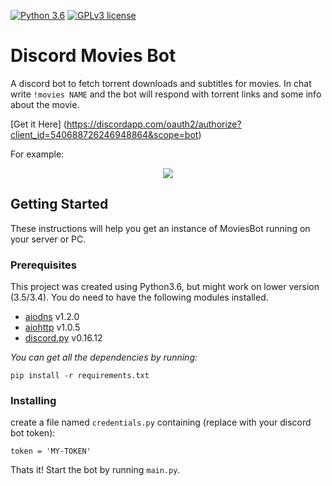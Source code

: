 [![Python 3.6](https://img.shields.io/badge/python-3.6-blue.svg)](https://www.python.org/downloads/release/python-360/)  [![GPLv3 license](https://img.shields.io/badge/License-GPLv3-blue.svg)](http://perso.crans.org/besson/LICENSE.html)

# Discord Movies Bot

A discord bot to fetch torrent downloads and subtitles for movies. In chat write `!movies NAME` and the bot will respond with torrent links and some info about the movie.

[Get it Here] (https://discordapp.com/oauth2/authorize?client_id=540688726246948864&scope=bot)

For example:
<p align="center">
  <img src ="https://github.com/gilmaimon/Discord-Movies-Bot/blob/master/screenshots/2.PNG?" />
</p>

## Getting Started

These instructions will help you get an instance of MoviesBot running on your server or PC.

### Prerequisites

This project was created using Python3.6, but might work on lower version (3.5/3.4). You do need to have the following modules installed.

- [aiodns](https://github.com/saghul/aiodns) v1.2.0
- [aiohttp](https://github.com/aio-libs/aiohttp) v1.0.5
- [discord.py](https://github.com/Rapptz/discord.py) v0.16.12

*You can get all the dependencies by running:*
```
pip install -r requirements.txt
```

### Installing

create a file named `credentials.py` containing (replace with your discord bot token):
```
token = 'MY-TOKEN'
```

Thats it! Start the bot by running `main.py`.

